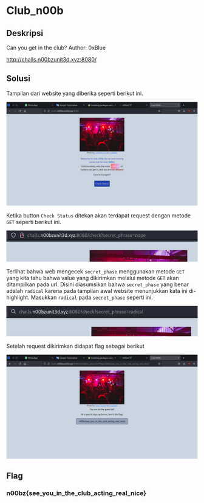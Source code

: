 # Club_n00b

## Deskripsi
Can you get in the club? Author: 0xBlue

http://challs.n00bzunit3d.xyz:8080/ 

## Solusi
Tampilan dari website yang diberika seperti berikut ini.

![Club_n00b web challenge](./1.png)

Ketika button `Check Status` ditekan akan terdapat request dengan metode `GET` seperti berikut ini.

![Web checked the secret phase using GET](./2.png)

Terlihat bahwa web mengecek `secret_phase` menggunakan metode `GET` yang kita tahu bahwa value yang dikirimkan melalui metode `GET` akan ditampilkan pada url. 
Disini diasumsikan bahwa `secret_phase` yang benar adalah `radical` karena pada tampilan awal website menunjukkan kata ini di-highlight. Masukkan `radical` pada `secret_phase` seperti ini.

![Send radical as secret_phase](./3.png)

Setelah request dikirimkan didapat flag sebagai berikut

![Flag](./flag.png)

## Flag
### n00bz{see_you_in_the_club_acting_real_nice}